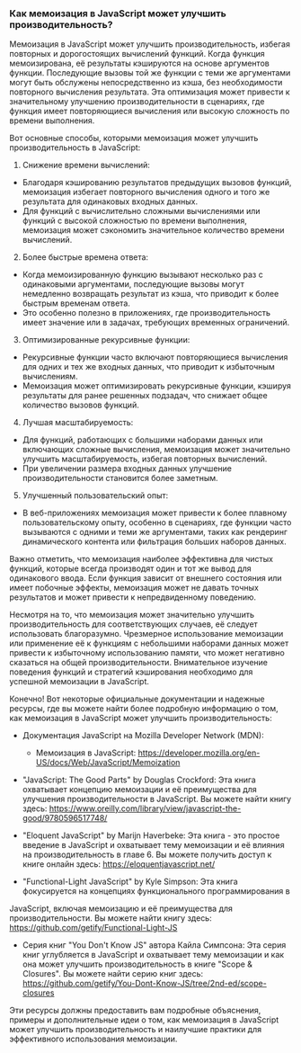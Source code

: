 ### Как мемоизация в JavaScript может улучшить производительность?

Мемоизация в JavaScript может улучшить производительность, избегая повторных и дорогостоящих вычислений функций. Когда функция мемоизирована, её результаты кэшируются на основе аргументов функции. Последующие вызовы той же функции с теми же аргументами могут быть обслужены непосредственно из кэша, без необходимости повторного вычисления результата. Эта оптимизация может привести к значительному улучшению производительности в сценариях, где функция имеет повторяющиеся вычисления или высокую сложность по времени выполнения.

Вот основные способы, которыми мемоизация может улучшить производительность в JavaScript:

1. Снижение времени вычислений:
- Благодаря кэшированию результатов предыдущих вызовов функций, мемоизация избегает повторного вычисления одного и того же результата для одинаковых входных данных.
- Для функций с вычислительно сложными вычислениями или функций с высокой сложностью по времени выполнения, мемоизация может сэкономить значительное количество времени вычислений.

2. Более быстрые времена ответа:
- Когда мемоизированную функцию вызывают несколько раз с одинаковыми аргументами, последующие вызовы могут немедленно возвращать результат из кэша, что приводит к более быстрым временам ответа.
- Это особенно полезно в приложениях, где производительность имеет значение или в задачах, требующих временных ограничений.

3. Оптимизированные рекурсивные функции:
- Рекурсивные функции часто включают повторяющиеся вычисления для одних и тех же входных данных, что приводит к избыточным вычислениям.
- Мемоизация может оптимизировать рекурсивные функции, кэшируя результаты для ранее решенных подзадач, что снижает общее количество вызовов функций.

4. Лучшая масштабируемость:
- Для функций, работающих с большими наборами данных или включающих сложные вычисления, мемоизация может значительно улучшить масштабируемость, избегая повторных вычислений.
- При увеличении размера входных данных улучшение производительности становится более заметным.

5. Улучшенный пользовательский опыт:
- В веб-приложениях мемоизация может привести к более плавному пользовательскому опыту, особенно в сценариях, где функции часто вызываются с одними и теми же аргументами, таких как рендеринг динамического контента или фильтрация больших наборов данных.

Важно отметить, что мемоизация наиболее эффективна для чистых функций, которые всегда производят один и тот же вывод для одинакового ввода. Если функция зависит от внешнего состояния или имеет побочные эффекты, мемоизация может не давать точных результатов и может привести к непредвиденному поведению.

Несмотря на то, что мемоизация может значительно улучшить производительность для соответствующих случаев, её следует использовать благоразумно. Чрезмерное использование мемоизации или применение её к функциям с небольшими наборами данных может привести к избыточному использованию памяти, что может негативно сказаться на общей производительности. Внимательное изучение поведения функций и стратегий кэширования необходимо для успешной мемоизации в JavaScript.

Конечно! Вот некоторые официальные документации и надежные ресурсы, где вы можете найти более подробную информацию о том, как мемоизация в JavaScript может улучшить производительность:

- Документация JavaScript на Mozilla Developer Network (MDN):
  - Мемоизация в JavaScript: https://developer.mozilla.org/en-US/docs/Web/JavaScript/Memoization

- "JavaScript: The Good Parts" by Douglas Crockford: Эта книга охватывает концепцию мемоизации и её преимущества для улучшения производительности в JavaScript. Вы можете найти книгу здесь: https://www.oreilly.com/library/view/javascript-the-good/9780596517748/

- "Eloquent JavaScript" by Marijn Haverbeke: Эта книга - это простое введение в JavaScript и охватывает тему мемоизации и её влияния на производительность в главе 6. Вы можете получить доступ к книге онлайн здесь: https://eloquentjavascript.net/

- "Functional-Light JavaScript" by Kyle Simpson: Эта книга фокусируется на концепциях функционального программирования в

JavaScript, включая мемоизацию и её преимущества для производительности. Вы можете найти книгу здесь: https://github.com/getify/Functional-Light-JS

- Серия книг "You Don't Know JS" автора Кайла Симпсона: Эта серия книг углубляется в JavaScript и охватывает тему мемоизации и как она может улучшить производительность в книге "Scope & Closures". Вы можете найти серию книг здесь: https://github.com/getify/You-Dont-Know-JS/tree/2nd-ed/scope-closures

Эти ресурсы должны предоставить вам подробные объяснения, примеры и дополнительные идеи о том, как мемоизация в JavaScript может улучшить производительность и наилучшие практики для эффективного использования мемоизации.
